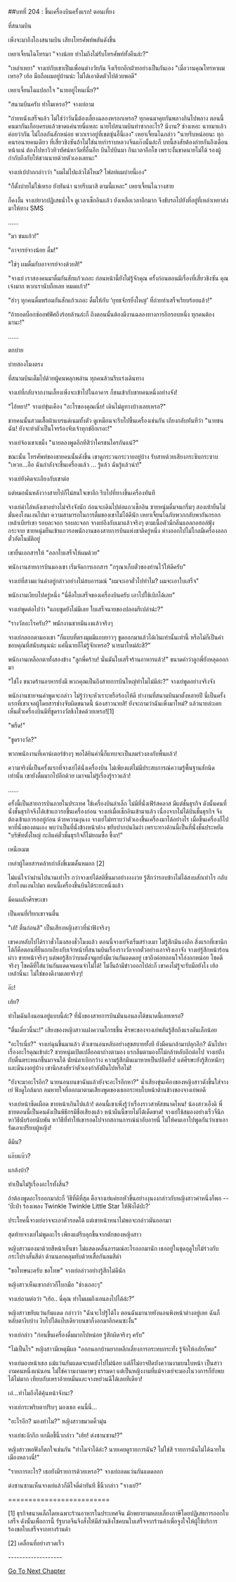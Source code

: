 ##บทที่ 204 : ขึ้นเครื่องบินครั้งแรก!
ตอนเที่ยง

ที่สนามบิน

เพิ่งจะมาถึงโถงสนามบิน เสียงโทรศัพท์พลันดังขึ้น

เหยาเจี้ยนไฉโทรมา "จางน้อย ทำไมถึงไม่รับโทรศัพท์ทั้งคืนล่ะ?"

"เหล่าเหยา" จางเย่กับเขาเป็นเพื่อนต่างวัยกัน จึงเรียกอีกฝ่ายอย่างเป็นกันเอง "เมื่อวานคุณโทรหาผมเหรอ? เฮ้อ มือถือผมอยู่บ้านน่ะ ไม่ได้เอาติดตัวไปด้วยพอดี"

เหยาเจี้ยนไฉแปลกใจ "นายอยู่ไหนเนี่ย?"

"สนามบินครับ ทำไมเหรอ?" จางเย่ถาม

"ถ่ายหนังเสร็จแล้ว ไม่ใช่ว่าวันนี้ต้องเลี้ยงฉลองหรอกเหรอ? ทุกคนมาคุยกันพลางกินไปพลาง ตอนนี้คนมากันเกือบครบแล้วขาดแค่นายนี่แหละ นายไปสนามบินทำซากอะไร? มีงาน? ช่างเหอะ นายมาแล้วค่อยว่ากัน ไม่ไกลกันสักหน่อย พวกเราอยู่ที่เขตซุ่นอี้นี่เอง" เหยาเจี้ยนไฉกล่าว "นายรีบหน่อยนะ ทุกคนรอนายคนเดียว ที่เสี่ยวชิงซันถ้าไม่ใช่นายกำราบหลวงจีนแก๊งนั้นล่ะก็ บทนี้สงสัยต้องถ่ายกันถึงเดือนหน้าแน่ ต้องไปหาวิวทิวทัศน์หาวัดที่อื่นอีก บินไปบินมา กินเวลาอีกโข เพราะงั้นขาดนายไม่ได้ รองผู้กำกับถึงกับให้ชวนนายด้วยตัวเองเลยนะ"

จางเย่เบ้ปากกล่าวว่า "ผมไม่ไปแล้วได้ไหม? ไฟลท์ผมบ่ายนี้เอง"

"ก็ตั้งบ่ายไม่ใช่เหรอ ยังทันน่า นายรีบมาสิ ตามนี้แหละ" เหยาเจี้ยนไฉวางสาย

ก็คงงั้น จางเย่ยากปฏิเสธน้ำใจ ดูเวลาเช็กอินแล้ว ยังเหลือเวลาอีกมาก จึงขับรถไปยังที่อยู่ที่เหล่าเหยาส่งมาให้ทาง SMS


……


"มา ชนแก้ว!"

"อาจารย์จางน้อย ดื่ม!"

"ใช่ๆ ผมดื่มกับอาจารย์จางด้วยสิ!"

"จางเย่ เราสองคนมาดื่มกันสักแก้วเถอะ ก่อนหน้านี้ยังไม่รู้จักคุณ ครั้งก่อนตอนมีเรื่องที่เสี่ยวชิงซัน คุณเจ๋งมาก พวกเรานับถือเลย หมดแก้ว!"

"ฮ่าๆ ทุกคนดื่มพร้อมกันสักแก้วเถอะ ดื่มให้กับ ‘ยุทธจักรยิ่งใหญ่’ ที่ถ่ายทำเสร็จเรียบร้อยแล้ว!"

“ถ้ายอดบ็อกซ์ออฟฟิศถึงร้อยล้านล่ะก็ ถึงตอนนั้นต้องมีงานฉลองทางการอีกรอบหนึ่ง ทุกคนต้องมานะ!"


……


ตกบ่าย

บ่ายสองโมงตรง

ที่สนามบินเต็มไปด้วยผู้คนพลุกพล่าน ทุกคนล้วนรีบเร่งเดินทาง

จางเย่ที่กลับจากงานเลี้ยงเพิ่งจะเข้าไปในอาคาร ก็ชนเข้ากับชายคนหนึ่งอย่างจัง!

"ไอ้หยา!" จางเย่ขุ่นเคือง "อะไรของคุณเนี่ย! เดินไม่ดูทางบ้างเลยเหรอ?"

ชายคนนั้นสวมเสื้อผ้าแบรนด์เนมทั้งตัว ดูเหมือนจะรีบไปขึ้นเครื่องเช่นกัน เถียงกลับทันทีว่า "นายชนฉัน! ยังจะทำตัวเป็นโจรร้องจับเจ้าทุกข์อีกเรอะ!"

จางเย่จ้องเขาเขม็ง "นายลองพูดอีกทีสิว่าใครชนใครกันแน่?"

ขณะนั้น โทรศัพท์ของชายคนนั้นดังขึ้น เขาดูกระวนกระวายอยู่บ้าง รับสายด้วยเสียงกระซิบกระซาบ "เหวย...อือ ฉันกำลังจะขึ้นเครื่องแล้ว ... รู้แล้ว ฉันรู้แล้วน่า!"

จางเย่ยังคิดจะเถียงกับเขาต่อ

แต่หมอนั่นหลังวางสายไปก็ไม่สนใจเขาอีก รีบไปที่ทางขึ้นเครื่องทันที

จางเย่ด่าไล่หลังเขาอย่างไม่จริงจังนัก ก่อนจะเดินไปต่อแถวเช็กอิน ชายหนุ่มดื่มจนกรึ่มๆ สองเท้ายืนไม่มั่นคงโงนเงนไปมา ความสามารถในการดื่มของเขาไม่ได้ดีนัก เหยาเจี้ยนไฉกับพวกกลับพากันกรอกเหล้าเบียร์เขา รอบละจอก รอบละจอก จางเย่ถึงกับเมาแล้วจริงๆ ตามเนื้อตัวมีกลิ่นแอลกอฮอล์ฟุ้งกระจาย ชายหนุ่มยืนเข้าแถวรอพนักงานของสายการบินแห่งชาติครู่หนึ่ง ห่างออกไปไม่ไกลมีเครื่องออกตั๋วอัตโนมัติอยู่

เขายื่นเอกสารให้ "ออกใบเสร็จให้ผมด้วย"

พนักงานสายการบินมองเขา เริ่มจัดการเอกสาร "กรุณาเก็บตั๋วของท่านไว้ให้ดีครับ"

จางเย่ที่สวมแว่นดำอยู่กล่าวอย่างไม่สบอารมณ์ "ผมจะเอาตั๋วไปทำไม? ผมจะเอาใบเสร็จ"

พนักงานเงียบไปครู่หนึ่ง "นี่คือใบเสร็จของเครื่องบินครับ เอาไปใช้เบิกได้เลย"

จางเย่พูดต่อไปว่า "แถบขูดยังไม่มีเลย ใบเสร็จนายของปลอมรึเปล่าน่ะ?"

"รางวัลอะไรครับ?" พนักงานชายมึนงงแล้วจริงๆ

จางเย่กลอกตามองเขา "ก็แบบที่ตรงมุมมีแถบยาวๆ ขูดออกมาแล้วได้เงินเท่านั้นเท่านี้ หรือไม่ก็เป็นคำขอบคุณที่สนับสนุนน่ะ แค่นี้นายก็ไม่รู้จักเหรอ? นายมาใหม่ล่ะสิ?"

พนักงานเหลือกตาทั้งสองข้าง "ลูกพี่คร้าบ! นั่นมันใบเสร็จร้านอาหารแล้ว!" ขนาดคำว่าลูกพี่ยังหลุดออกมา

"ใช่ไง ขนาดร้านอาหารยังมี พวกคุณเป็นถึงสายการบินใหญ่ทำไมไม่มีล่ะ?" จางเย่พูดอย่างจริงจัง

พนักงานชายจนคำพูดจะกล่าว ไม่รู้ว่าจะหัวเราะหรือร้องไห้ดี ทำงานที่สนามบินมาตั้งหลายปี นี่เป็นครั้งแรกที่เขาเจอผู้โดยสารช่างจับผิดขนาดนี้ น้องสาวนายสิ! ยังจะถามว่าฉันเพิ่งมาใหม่? แล้วนายล่ะเคยเห็นตั๋วเครื่องบินมีที่ขูดรางวัลชิงโชคด้วยเหรอ![1]

"พรืด!"

"ขูดรางวัล?"

พวกพนักงานที่เคาน์เตอร์ข้างๆ พอได้ยินคำนี้ก็แทบจะเป็นลมร่วงลงกับพื้นแล้ว!

ความจริงนี่เป็นครั้งแรกที่จางเย่ได้นั่งเครื่องบิน ไม่เพียงแต่ไม่มีประสบการณ์ความรู้พื้นฐานสักนิดเท่านั้น เขายังดื่มมากไปอีกด้วย เมาจนไม่รู้เรื่องรู้ราวแล้ว!


……


ครั้งนี้เป็นสายการบินภายในประเทศ ใช้เครื่องบินลำเล็ก ไม่มีที่นั่งเฟิร์สคลาส มีแต่ชั้นธุรกิจ ดังนั้นคนที่นั่งชั้นธุรกิจจึงได้เข้าแถวรอขึ้นเครื่องก่อน จางเย่เมื่อเช็กอินเข้ามาแล้ว เนื่องจากไม่ได้บินชั้นธุรกิจ จึงต้องเข้าแถวรออยู่ก่อน ด้วยความงุนงง จางเย่ไม่ทราบว่าตัวเองขึ้นเครื่องมาได้อย่างไร เมื่อขึ้นเครื่องก็ไปหาที่นั่งของตนเอง พบว่าเป็นที่นั่งข้างหน้าต่าง ขยับปากบ่นงึมงำ เพราะทางด้านนี้เป็นที่นั่งชั้นประหยัด "บริษัทตั้งใหญ่ กะอิแค่ตั๋วชั้นธุรกิจก็ไม่ยอมซื้อ ขี้งก!"






เหนือเมฆ

เหล่าผู้โดยสารคล้ายกำลังขี่เมฆดั้นหมอก [2]

ไม่แน่ใจว่าผ่านไปนานเท่าไร กว่าจางเย่ได้สติขึ้นมาอย่างงงงวย รู้สึกว่ารอบข้างไม่ได้สงบสักเท่าไร กลับส่ายโงนเงนไปมา ตอนนี้เครื่องขึ้นบินได้ระยะหนึ่งแล้ว

มีคนผลักศีรษะเขา

เป็นคนที่เรียกเขาจนตื่น

"เฮ้! ตื่นก่อนสิ" เป็นเสียงหญิงสาวที่น่าฟังจริงๆ

เขาคงหลับไปได้ราวชั่วโมงสองชั่วโมงแล้ว ตอนนี้จางเย่จึงเริ่มสร่างเมา ไม่รู้สึกมึนงงอีก สิ่งแรกที่เขานึกได้ก็คือตอนที่ยืนถกเถียงกับเจ้าหน้าที่สนามบินเรื่องรางวัลจากตั๋วอย่างเอาจริงเอาจัง จางเย่รู้สึกหน้าร้อนผ่าว ขายหน้าจริงๆ แต่พอรู้สึกว่าบนดั้งจมูกยังมีแว่นกันแดดอยู่ เขาถึงค่อยถอนใจโล่งอกหน่อย โชคดีจริงๆ โชคดีที่ใส่แว่นกันแดดจนคนจำไม่ได้! ไม่งั้นถ้ามีข่าวออกไปล่ะก็ เขาคงไม่รู้จะรับมือยังไง เฮ้อ เหล้านี่นะ ไม่ใช่ของดีงามเลยจริงๆ!

อ๊ะ!

เฮ้ย?

ทำไมฉันถึงนอนอยู่แบบนี้ล่ะ? ที่นั่งของสายการบินมันนอนลงได้ขนาดนี้เลยเหรอ?

"ตื่นเดี๋ยวนี้นะ!" เสียงของหญิงสาวแฝงความโกรธขึ้น ศีรษะของจางเย่พลันรู้สึกถึงแรงดันเล็กน้อย

"อะไรเนี่ย?" จางเย่ฉุนขึ้นมาแล้ว ตัวเขานอนหลับอย่างสุขสบายทั้งที ยังมีคนกล้ามาปลุกอีก? ฉันไปหาเรื่องอะไรคุณเข้าล่ะ? ชายหนุ่มเปิดเปลือกตาถ่างตามอง แรกลืมตามองก็ไม่กล้าหลับอีกต่อไป จางเย่ถึงกับตื่นตระหนกขึ้นมาจนได้ นัยน์ตาเบิกกว้าง ความรู้สึกมึนเมาหายเป็นปลิดทิ้ง! แต่ศีรษะยังรู้สึกหนักๆ และมึนงงอยู่บ้าง เขานึกสงสัยว่าตัวเองกำลังฝันไปหรือไม่!

"ยังจะมาอะไรอีก? นายนอนบนขาฉันแล้วยังจะอะไรอีกหา?" น้ำเสียงขุ่นเคืองของหญิงสาวดังขึ้นใส่จางเย่ ฟังดูใกล้มาก ลมหายใจที่ออกมาตามเสียงพูดของเธอกระทบใบหน้าด้านข้างของจางเย่พอดี

จางเย่หน้าซีดเผือด ขายหน้าเกินไปแล้ว! ตอนนี้เขาเพิ่งรู้ว่าเรื่องราวสาหัสขนาดไหน! น้องสาวเอ็งดิ พี่ชายตอนนี้เป็นคนดังเป็นพิธีกรมีชื่อเสียงแล้ว หน้าผืนนี้ขายไม่ได้เด็ดขาด! จางเย่ใช้สมองอย่างเร็วจี๋นึกหาวิธีนับร้อยนับพัน หาวิธีที่ทำให้เขารอดไปจากสถานการณ์น่าอับอายนี่ ไม่ให้คนเอาไปพูดกันว่าเขาเอารัดเอาเปรียบผู้หญิง!

ตีมึน?

แอ๊บแบ๊ว?

แกล้งบ้า?

ทำเป็นไม่รู้เรื่องอะไรทั้งสิ้น?

ถ้าต้องพูดอะไรออกมาล่ะก็ วิธีที่ดีที่สุด คือจางเย่แค่ยกหัวขึ้นอย่างงุนงงกล่าวกับหญิงสาวคำหนึ่งก็พอ -- ‘ป๊ะป๋า ร้องเพลง Twinkle Twinkle Little Star ให้ฟังได้ป่ะ?’

ประโยคนี้จางเย่อาจจะเอาตัวรอดได้ แต่เขาหน้าหนาไม่พอจะกล่าวมันออกมา

สุดท้ายจางเย่ไม่พูดอะไร เพียงแต่รีบลุกขึ้นจากตักของหญิงสาว

หญิงสาวมองมาด้วยสีหน้าเย็นชา ไม่แสดงคลื่นอารมณ์อะไรออกมานัก เธออยู่ในชุดฤดูใบไม้ร่วงกับกระโปรงสั้นสีดำ ด้านนอกคลุมทับด้วยเสื้อกันลมสีดำ

"ขอโทษนะครับ ขอโทษ" จางเย่กล่าวอย่างรู้สึกไม่ดีนัก

หญิงสาวเห็นเขากล่าวก็โบกมือ "ช่างเถอะๆ"

จางเย่ถามต่อว่า “เฮ้อ.. นี่คุณ ทำไมผมถึงเอนลงไปได้ล่ะ?”

หญิงสาวขยับแว่นกันแดด กล่าวว่า "ฉันจะไปรู้ได้ไง ตอนฉันมานายยังนอนพิงหน้าต่างอยู่เลย ฉันก็หลับตางีบบ้าง งีบไปได้แป๊บเดียวบนขาก็งอกมาอีกคนซะงั้น"

จางเย่กล่าว "ก่อนขึ้นเครื่องดื่มมากไปหน่อย รู้สึกผิดจริงๆ ครับ"

"ไม่เป็นไร" หญิงสาวมีเหตุมีผล "ออกนอกบ้านยากหลีกเลี่ยงการกระทบกระทั่ง รู้จักให้อภัยก็พอ"

จางเย่มองหน้าเธอ แม้แว่นกันแดดจะบดบังไปไม่น้อย แต่ก็ไม่อาจปิดบังความงามบนใบหน้า เป็นสาวงามคนหนึ่งแน่นอน ไม่ใช่ความงามดาษๆ ธรรมดา แต่เป็นหญิงงามที่แม้จางเย่จะมองในวงการก็ยังพบได้ไม่มาก เทียบกับเหราอ้ายหมิ่นและจางหย่วนฉีได้เลยทีเดียว!

เอ๋...ทำไมถึงได้คุ้นหน้าจังนะ?

จางเย่กระพริบตาปริบๆ มองเธอ คนนี้นี่...

"อะไรอีก? มองทำไม?" หญิงสาวขมวดคิ้วมุ่น

จางเย่ชะงักกึก ยกมือชี้นิ้วกล่าว "เฮ้ย! ต่งซานซาน!?"

หญิงสาวพอฟังก็ตกใจเช่นกัน "ทำไมจำได้ล่ะ? นายเคยดูรายการฉัน? ไม่ใช่สิ รายการฉันไม่ได้ฉายในเมืองหลวงนี่!"

"รายการอะไร? เธอยังมีรายการด้วยเหรอ?" จางเย่ถอดแว่นกันแดดออก

ต่งซานซานเห็นจางเย่แล้วก็ดีใจดี๋ด๋าทันที ชี้นิ้วกล่าว "จางเย่?"




=========================

[1] ธุรกิจขนาดเล็กโดยเฉพาะร้านอาหารในประเทศจีน มักพยายามหลบเลี่ยงภาษีโดยปฏิเสธการออกใบเสร็จ ดังนั้นเพื่อการนี้ รัฐบาลจีนจึงสั่งให้มีส่วนชิงโชคบนใบเสร็จจากร้านค้าเพื่อจูงใจให้ผู้ใช้บริการร้องขอใบเสร็จจากทางร้านค้า

[2] เคลื่อนที่อย่างรวดเร็ว

*-*-*-*-*-*-*-*-*-*-*-*-*-*-*-*-*-*-*-*


[Go To Next Chapter]( ./5.md)
